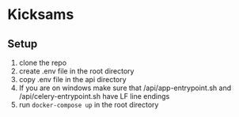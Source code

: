 # Kicksams

## Setup
1. clone the repo
2. create .env file in the root directory
3. copy .env file in the api directory
4. If you are on windows make sure that /api/app-entrypoint.sh and /api/celery-entrypoint.sh have LF line endings
5. run `docker-compose up` in the root directory
